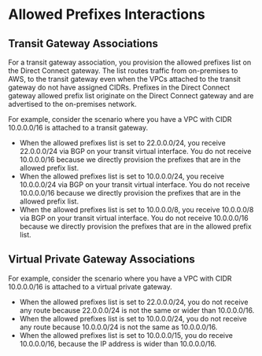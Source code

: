 # Allowed Prefixes Interactions<a name="allowed-to-prefixes"></a>

## Transit Gateway Associations<a name="allowed-to-prefixes-transit-gateway"></a>

For a transit gateway association, you provision the allowed prefixes list on the Direct Connect gateway\. The list routes traffic from on\-premises to AWS, to the transit gateway even when the VPCs attached to the transit gateway do not have assigned CIDRs\. Prefixes in the Direct Connect gateway allowed prefix list originate on the Direct Connect gateway and are advertised to the on\-premises network\.

For example, consider the scenario where you have a VPC with CIDR 10\.0\.0\.0/16 is attached to a transit gateway\.
+ When the allowed prefixes list is set to 22\.0\.0\.0/24, you receive 22\.0\.0\.0/24 via BGP on your transit virtual interface\. You do not receive 10\.0\.0\.0/16 because we directly provision the prefixes that are in the allowed prefix list\.
+ When the allowed prefixes list is set to 10\.0\.0\.0/24, you receive 10\.0\.0\.0/24 via BGP on your transit virtual interface\. You do not receive 10\.0\.0\.0/16 because we directly provision the prefixes that are in the allowed prefix list\.
+ When the allowed prefixes list is set to 10\.0\.0\.0/8, you receive 10\.0\.0\.0/8 via BGP on your transit virtual interface\. You do not receive 10\.0\.0\.0/16 because we directly provision the prefixes that are in the allowed prefix list\.

## Virtual Private Gateway Associations<a name="allowed-to-prefixes-virtual-private-gateway"></a>

For example, consider the scenario where you have a VPC with CIDR 10\.0\.0\.0/16 is attached to a virtual private gateway\.
+ When the allowed prefixes list is set to 22\.0\.0\.0/24, you do not receive any route because 22\.0\.0\.0/24 is not the same or wider than 10\.0\.0\.0/16\.
+ When the allowed prefixes list is set to 10\.0\.0\.0/24, you do not receive any route because 10\.0\.0\.0/24 is not the same as 10\.0\.0\.0/16\.
+ When the allowed prefixes list is set to 10\.0\.0\.0/15, you do receive 10\.0\.0\.0/16, because the IP address is wider than 10\.0\.0\.0/16\.
